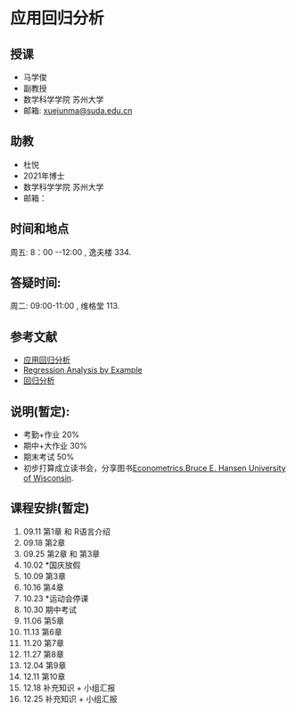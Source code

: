# 应用回归分析
## 授课
- 马学俊
- 副教授 
- 数学科学学院  苏州大学
- 邮箱: xuejunma@suda.edu.cn
## 助教
- 杜悦
- 2021年博士
- 数学科学学院  苏州大学
- 邮箱： 
## 时间和地点
周五: 8：00 --12:00 , 逸夫楼 334.
## 答疑时间: 
周二: 09:00-11:00 , 维格堂 113.
## 参考文献
- [应用回归分析](https://item.jd.com/12663576.html)
- 	[Regression Analysis by Example](http://www1.aucegypt.edu/faculty/hadi/RABE5/)
- [回归分析](https://item.jd.com/11197339.html)
## 说明(暂定):
- 考勤+作业 20%
- 期中+大作业 30%
- 期末考试 50%
- 初步打算成立读书会，分享图书[Econometrics.Bruce E. Hansen University of Wisconsin](https://www.ssc.wisc.edu/~bhansen/econometrics/).
## 课程安排(暂定)
1. 09.11 第1章 和 R语言介绍
2. 09.18 第2章 
3. 09.25 第2章 和  第3章
4. 10.02  *国庆放假  
5. 10.09 第3章
6. 10.16  第4章
7. 10.23  *运动会停课
8. 10.30  期中考试
9. 11.06  第5章
10. 11.13  第6章
11. 11.20  第7章
12. 11.27  第8章
13. 12.04   第9章 
14. 12.11  第10章
15. 12.18  补充知识 + 小组汇报
16.  12.25  补充知识 + 小组汇报



